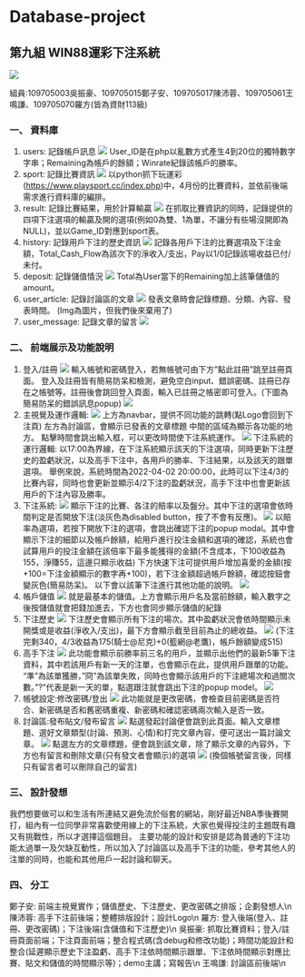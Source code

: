 # Database-project
## 第九組 WIN88運彩下注系統
![](https://i.imgur.com/xRzXreg.png)

組員:109705003吳振豪、109705015鄭子安、109705017陳沛蓉、109705061王鳴謙、109705070羅方(皆為資財113級)
### 一、	資料庫
1.	users: 記錄帳戶訊息
![](https://i.imgur.com/VGgfTit.png)
User_ID是在php以亂數方式產生4到20位的獨特數字字串；Remaining為帳戶的餘額；Winrate紀錄該帳戶的勝率。
2.	sport: 記錄比賽資訊
![](https://i.imgur.com/OG41xdz.png)
以python抓下玩運彩(https://www.playsport.cc/index.php)中，4月份的比賽資料，並依前後端需求進行資料庫的編排。
3.	result: 記錄比賽結果，用於計算輸贏
![](https://i.imgur.com/TE9Y3dN.png)
在抓取比賽資訊的同時，記錄提供的四項下注選項的輸贏及開的選項(例如0為雙、1為單，不讓分有些場沒開即為NULL)，並以Game_ID對應到sport表。
4.	history: 記錄用戶下注的歷史資訊
![](https://i.imgur.com/1bmjL6S.png)
記錄各用戶下注的比賽選項及下注金額，Total_Cash_Flow為該次下的淨收入/支出，Pay以1/0記錄該場收益已付/未付。
5.	deposit: 記錄儲值情況
![](https://i.imgur.com/nVW2Gqp.png)
Total為User當下的Remaining加上該筆儲值的amount。
6.	user_article: 記錄討論區的文章
![](https://i.imgur.com/v6FO8fp.png)
發表文章時會記錄標題、分類、內容、發表時間。
(Img為圖片，但我們後來棄用了)
7.	user_message: 記錄文章的留言
![](https://i.imgur.com/T0mYVVN.png)
### 二、	前端展示及功能說明
1.	登入/註冊
![](https://i.imgur.com/Dgd8WCd.png)
輸入帳號和密碼登入，若無帳號可由下方”點此註冊”跳至註冊頁面。
登入及註冊皆有簡易防呆和檢測，避免空白input、錯誤密碼、註冊已存在之帳號等。註冊後會跳回登入頁面，輸入已註冊之帳密即可登入。(下圖為簡易防呆的錯誤訊息popup)
![](https://i.imgur.com/cT4I9Py.png)
2.	主視覺及運作邏輯: 
![](https://i.imgur.com/xePk1NE.png)
上方為navbar，提供不同功能的跳轉(點Logo會回到下注頁)
左方為討論區，會顯示已發表的文章標題
中間的區域為顯示各功能的地方。
點擊時間會跳出輸入框，可以更改時間使下注系統運作。
![](https://i.imgur.com/on6JHCL.png)
下注系統的運行邏輯: 以17:00為界線，在下注系統顯示該天的下注選項，同時更新下注歷史的盈虧狀況，以及高手下注中，各用戶的勝率、下注結果，以及該天的跟單選項。
舉例來說，系統時間為2022-04-02 20:00:00，此時可以下注4/3的比賽內容，同時也會更新並顯示4/2下注的盈虧狀況，高手下注中也會更新該用戶的下注內容及勝率。
3.	下注系統:
![](https://i.imgur.com/z0N6oWW.png)
顯示下注的比賽、各注的賠率以及盤分。其中下注的選項會依時間判定是否開放下注(淡灰色為disabled button，按了不會有反應)。
![](https://i.imgur.com/QztLk4u.png)
以賠率為選項，若按下開放下注的選項，會跳出確認下注的popup modal。其中會顯示下注的細節以及帳戶餘額，給用戶進行投注金額和選項的確認，系統也會試算用戶的投注金額在該倍率下最多能獲得的金額(不含成本，下100收益為155，淨賺55，這邊只顯示收益)
下方快速下注可提供用戶增加喜愛的金額(按+100=下注金額顯示的數字再+100)，若下注金額超過帳戶餘額，確認按鈕會變灰色(簡易防呆)。
以下會以該筆下注進行其他功能的說明。
![](https://i.imgur.com/05ClRLs.png)
4.	帳戶儲值
![](https://i.imgur.com/IQbknYE.png)
就是最基本的儲值。上方會顯示用戶名及當前餘額，輸入數字之後按儲值就會把錢加進去，下方也會同步顯示儲值的紀錄
5.	下注歷史
![](https://i.imgur.com/HNEiHVW.png)
下注歷史會顯示所有下注的場次。其中盈虧狀況會依時間顯示未開獎或是收益(淨收入/支出)，最下方會顯示截至目前為止的總收益。
![](https://i.imgur.com/QzuCC65.png)
(下注完剩340，4/3收益為175(騎士@尼克)+0(籃網@老鷹)，帳戶餘額變成515)
6.	高手下注
![](https://i.imgur.com/dxlSAos.png)
此功能會顯示前勝率前三名的用戶，並顯示出他們的最新5筆下注資料，其中若該用戶有新一天的注單，也會顯示在此，提供用戶跟單的功能。
“準”為該單獲勝，”冏”為該單失敗，同時也會顯示該用戶的下注總場次和過關次數。”?”代表是新一天的單，點選跟注就會跳出下注的popup model。
![](https://i.imgur.com/WOUTHSW.png)
7.	帳號設定:修改密碼/登出
![](https://i.imgur.com/Oeovfdw.png)
此功能就是更改密碼，會檢查目前密碼是否符合、新密碼是否和舊密碼重複、新密碼和確認密碼兩次輸入是否一致。
8.	討論區:發布貼文/發布留言
![](https://i.imgur.com/Cnws0nB.png)
點選發起討論便會跳到此頁面。輸入文章標題、選好文章類型(討論、預測、心情)和打完文章內容，便可送出一篇討論文章。
![](https://i.imgur.com/f5I584l.png)
點選左方的文章標題，便會跳到該文章，除了顯示文章的內容外，下方也有留言和刪除文章(只有發文者會顯示)的選項
![](https://i.imgur.com/lRbqzcO.png)
 (換個帳號留言後，同樣只有留言者可以刪除自己的留言)

### 三、	設計發想
我們想要做可以和生活有所連結又避免流於俗套的網站，剛好最近NBA季後賽開打，組內有一位同學非常喜歡使用線上的下注系統，大家也覺得投注的主題既有趣又有挑戰性，所以才選擇這個題目。
主要功能的設計和安排是認為普通的下注功能太過單一及欠缺互動性，所以加入了討論區以及高手下注的功能，參考其他人的注單的同時，也能和其他用戶一起討論和聊天。
### 四、	分工
鄭子安: 前端主視覺實作；儲值歷史、下注歷史、更改密碼之排版；企劃發想人\n
陳沛蓉: 高手下注前後端；整體排版設計；設計Logo\n
羅方: 登入後端(登入、註冊、更改密碼)；下注後端(含儲值和下注歷史)\n
吳振豪: 抓取比賽資料；登入/註冊頁面前端；下注頁面前端；整合程式碼(含debug和修改功能)；時間功能設計和整合(延遲顯示歷史下注盈虧、高手下注依時間顯示跟單、下注依時間顯示對應比賽、貼文和儲值的時間顯示等)；demo主講；寫報告\n
王鳴謙: 討論區前後端\n
